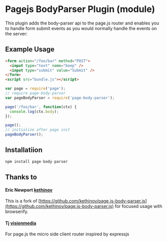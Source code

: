 # Pagejs BodyParser Plugin (module)

This plugin adds the body-parser api to the page.js router and enables you to handle form submit events as you would normally handle the events on the server:

## Example Usage

``` html
<form action="/foo/bar" method="POST">
  <input type="text" name="beep" />
  <input type="submit" value="Submit" />
</form>
<script src="bundle.js"></script>
```

``` js
var page = require('page');
// require page-body-parser
var pageBodyParser = require('page-body-parser');

page('/foo/bar', function(ctx) {
  console.log(ctx.body);
});

page();
// initialize after page init
pageBodyParser();
```

## Installatiion

``` js
npm install page-body-parser
```

## Thanks to 

#### Eric Newport [kethinov](http://github.com/kethinov)

This is a fork of [https://github.com/kethinov/page.js-body-parser.js](https://github.com/kethinov/page.js-body-parser.js) for focused usage with browserify. 


#### Tj [visionmedia](https://github.com/visionmedia)

For page.js the micro side client router inspired by expressjs


